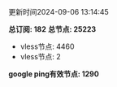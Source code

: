 更新时间2024-09-06 13:14:45

**总订阅: 182**
**总节点: 25223**
- vless节点: 4460
- vless节点: 2

**google ping有效节点: 1290**
